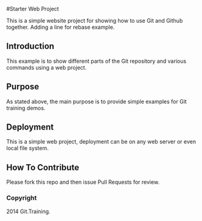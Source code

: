 #Starter Web Project

This is a simple website project for showing how to use Git and Github together. Adding a line for rebase example.

## Introduction

This example is to show different parts of the Git repository and various commands using a web project.

## Purpose

As stated above, the main purpose is to provide simple examples for Git training demos.

## Deployment

This is a simple web project, deployment can be on any web server or even local file system.

## How To Contribute

Please fork this repo and then issue Pull Requests for review.

### Copyright

2014 Git.Training.
